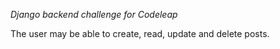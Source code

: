 *Django backend challenge for Codeleap*

The user may be able to create, read, update and delete posts.
